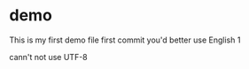 # demo
This is my first demo file
first commit
 you'd better use English 1
 
 cann't not use UTF-8

